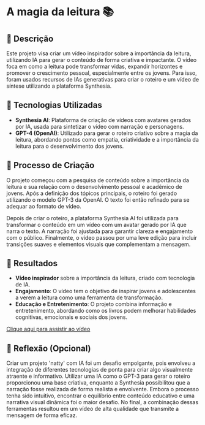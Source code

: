 # A magia da leitura 📚

## 📒 Descrição
Este projeto visa criar um vídeo inspirador sobre a importância da leitura, utilizando IA para gerar o conteúdo de forma criativa e impactante. O vídeo foca em como a leitura pode transformar vidas, expandir horizontes e promover o crescimento pessoal, especialmente entre os jovens. Para isso, foram usados recursos de IAs generativas para criar o roteiro e um vídeo de síntese utilizando a plataforma Synthesia.

## 🤖 Tecnologias Utilizadas
- **Synthesia AI**: Plataforma de criação de vídeos com avatares gerados por IA, usada para sintetizar o vídeo com narração e personagens.
- **GPT-4 (OpenAI)**: Utilizado para gerar o roteiro criativo sobre a magia da leitura, abordando pontos como empatia, criatividade e a importância da leitura para o desenvolvimento dos jovens.

## 🧐 Processo de Criação
O projeto começou com a pesquisa de conteúdo sobre a importância da leitura e sua relação com o desenvolvimento pessoal e acadêmico de jovens. Após a definição dos tópicos principais, o roteiro foi gerado utilizando o modelo GPT-3 da OpenAI. O texto foi então refinado para se adequar ao formato de vídeo.

Depois de criar o roteiro, a plataforma Synthesia AI foi utilizada para transformar o conteúdo em um vídeo com um avatar gerado por IA que narra o texto. A narração foi ajustada para garantir clareza e engajamento com o público. Finalmente, o vídeo passou por uma leve edição para incluir transições suaves e elementos visuais que complementam a mensagem.

## 🚀 Resultados
- **Vídeo inspirador** sobre a importância da leitura, criado com tecnologia de IA.
- **Engajamento**: O vídeo tem o objetivo de inspirar jovens e adolescentes a verem a leitura como uma ferramenta de transformação.
- **Educação e Entretenimento**: O projeto combina informação e entretenimento, abordando como os livros podem melhorar habilidades cognitivas, emocionais e sociais dos jovens.

<a href="https://share.synthesia.io/a674eb03-2abf-4040-99d3-3acb125bc7df">Clique aqui para assistir ao vídeo</a>

## 💭 Reflexão (Opcional)
Criar um projeto 'natty' com IA foi um desafio empolgante, pois envolveu a integração de diferentes tecnologias de ponta para criar algo visualmente atraente e informativo. Utilizar uma IA como o GPT-3 para gerar o roteiro proporcionou uma base criativa, enquanto a Synthesia possibilitou que a narração fosse realizada de forma realista e envolvente. Embora o processo tenha sido intuitivo, encontrar o equilíbrio entre conteúdo educativo e uma narrativa visual dinâmica foi o maior desafio. No final, a combinação dessas ferramentas resultou em um vídeo de alta qualidade que transmite a mensagem de forma eficaz.
